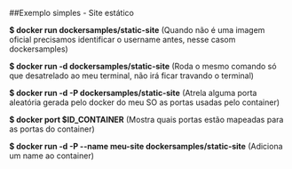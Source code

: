 ##Exemplo simples - Site estático

**\$ docker run dockersamples/static-site**
(Quando não é uma imagem oficial precisamos identificar o username antes, nesse casom dockersamples)

**\$ docker run -d dockersamples/static-site**
(Roda o mesmo comando só que desatrelado ao meu terminal, não irá ficar travando o terminal)

**\$ docker run -d -P dockersamples/static-site**
(Atrela alguma porta aleatória gerada pelo docker do meu SO as portas usadas pelo container)

**$ docker port $ID_CONTAINER**
(Mostra quais portas estão mapeadas para as portas do container)

**\$ docker run -d -P --name meu-site dockersamples/static-site**
(Adiciona um name ao container)
